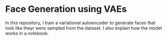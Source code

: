 # Face Generation using VAEs

In this repository, I train a variational autoencoder to generate faces that look like theyr were sampled from the dataset. I also explain how the model works in a notebook.
